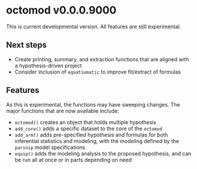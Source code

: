 # octomod v0.0.0.9000

This is current developmental version. All features are still experimental.

## Next steps

-   Create printing, summary, and extraction functions that are aligned with a hypothesis-driven project
-   Consider inclusion of `equatiomatic` to improve fit/extract of formulas

## Features

As this is experimental, the functions may have sweeping changes. The major functions that are now available include:

-   `octomod()` creates an object that holds multiple hypothesis
-   `add_core()` adds a specific dataset to the core of the `octomod`
-   `add_arm()` adds pre-specified hypothesis and formulas for both inferential statistics and modeling, with the modeling defined by the `parsnip` model specifications
-   `equip()` adds the modeling analysis to the proposed hypothesis, and can be run all at once or in parts depending on need
